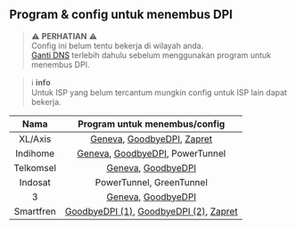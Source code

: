 ## Program & config untuk menembus DPI

> ⚠ **PERHATIAN** ⚠  
> Config ini belum tentu bekerja di wilayah anda.  \
> [Ganti DNS](../README.md#aplikasi-aplikasi-dns) terlebih dahulu sebelum menggunakan program untuk menembus DPI.

> ℹ️ **info**  
> Untuk ISP yang belum tercantum mungkin config untuk ISP lain dapat bekerja.

| Nama | Program untuk menembus/config |
| :---: | :---: |
| XL/Axis | [Geneva](geneva/3-axis-indihome-telkomsel), [GoodbyeDPI](goodbyedpi/xl-smartfren), [Zapret](zapret/smartfren-xl) |
| Indihome | [Geneva](geneva/3-axis-indihome-telkomsel), [GoodbyeDPI](goodbyedpi/3-indihome-telkomsel-smartfren), PowerTunnel |
| Telkomsel | [Geneva](geneva/3-axis-indihome-telkomsel), [GoodbyeDPI](goodbyedpi/3-indihome-telkomsel-smartfren) |
| Indosat | PowerTunnel, GreenTunnel |
| 3 | [Geneva](geneva/3-axis-indihome-telkomsel), [GoodbyeDPI](goodbyedpi/3-indihome-telkomsel-smartfren) |
| Smartfren | [GoodbyeDPI (1)](goodbyedpi/xl-smartfren), [GoodbyeDPI (2)](goodbyedpi/3-indihome-telkomsel-smartfren), [Zapret](zapret/smartfren-xl) |

